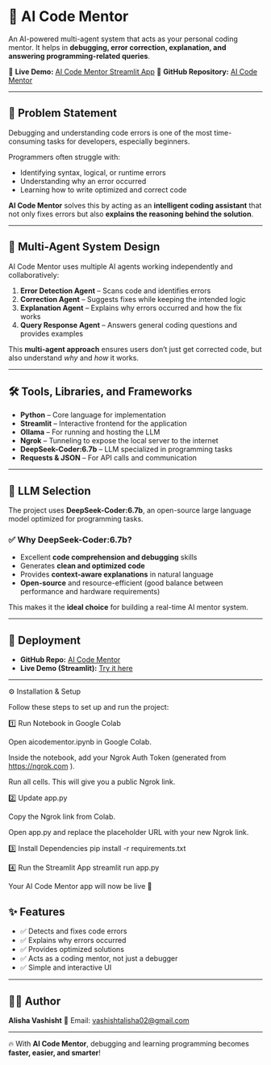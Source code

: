 # 🚀 **AI Code Mentor**

An AI-powered multi-agent system that acts as your personal coding mentor. It helps in **debugging, error correction, explanation, and answering programming-related queries**.

🔗 **Live Demo:** [AI Code Mentor Streamlit App](https://aicodementor-74kskbuwjxmrjaymzrwnea.streamlit.app/)
📂 **GitHub Repository:** [AI Code Mentor](https://github.com/alisha027/AICodeMentor)

---

## 📌 **Problem Statement**

Debugging and understanding code errors is one of the most time-consuming tasks for developers, especially beginners.

Programmers often struggle with:

* Identifying syntax, logical, or runtime errors
* Understanding why an error occurred
* Learning how to write optimized and correct code

**AI Code Mentor** solves this by acting as an **intelligent coding assistant** that not only fixes errors but also **explains the reasoning behind the solution**.

---

## 🤖 **Multi-Agent System Design**

AI Code Mentor uses multiple AI agents working independently and collaboratively:

1. **Error Detection Agent** – Scans code and identifies errors
2. **Correction Agent** – Suggests fixes while keeping the intended logic
3. **Explanation Agent** – Explains why errors occurred and how the fix works
4. **Query Response Agent** – Answers general coding questions and provides examples

This **multi-agent approach** ensures users don’t just get corrected code, but also understand *why* and *how* it works.

---

## 🛠️ **Tools, Libraries, and Frameworks**

* **Python** – Core language for implementation
* **Streamlit** – Interactive frontend for the application
* **Ollama** – For running and hosting the LLM
* **Ngrok** – Tunneling to expose the local server to the internet
* **DeepSeek-Coder:6.7b** – LLM specialized in programming tasks
* **Requests & JSON** – For API calls and communication

---

## 🧠 **LLM Selection**

The project uses **DeepSeek-Coder:6.7b**, an open-source large language model optimized for programming tasks.

### ✅ **Why DeepSeek-Coder:6.7b?**

* Excellent **code comprehension and debugging** skills
* Generates **clean and optimized code**
* Provides **context-aware explanations** in natural language
* **Open-source** and resource-efficient (good balance between performance and hardware requirements)

This makes it the **ideal choice** for building a real-time AI mentor system.

---

## 🚀 **Deployment**

* **GitHub Repo:** [AI Code Mentor](https://github.com/alisha027/AICodeMentor)
* **Live Demo (Streamlit):** [Try it here](https://aicodementor-74kskbuwjxmrjaymzrwnea.streamlit.app/)

---

⚙️ Installation & Setup

Follow these steps to set up and run the project:

1️⃣ Run Notebook in Google Colab

Open aicodementor.ipynb in Google Colab.

Inside the notebook, add your Ngrok Auth Token (generated from https://ngrok.com
).

Run all cells. This will give you a public Ngrok link.

2️⃣ Update app.py

Copy the Ngrok link from Colab.

Open app.py and replace the placeholder URL with your new Ngrok link.

3️⃣ Install Dependencies
pip install -r requirements.txt

4️⃣ Run the Streamlit App
streamlit run app.py


Your AI Code Mentor app will now be live 🎉
## ✨ **Features**

* ✅ Detects and fixes code errors
* ✅ Explains why errors occurred
* ✅ Provides optimized solutions
* ✅ Acts as a coding mentor, not just a debugger
* ✅ Simple and interactive UI

---

## 👩‍💻 **Author**

**Alisha Vashisht**
📧 Email: [vashishtalisha02@gmail.com](mailto:vashishtalisha02@gmail.com)

---

🔥 With **AI Code Mentor**, debugging and learning programming becomes **faster, easier, and smarter**!
